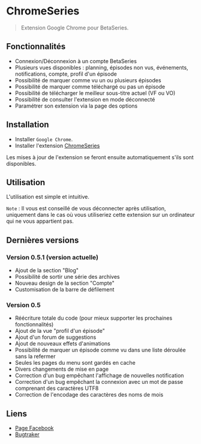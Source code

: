 ChromeSeries
============

> Extension Google Chrome pour BetaSeries.

Fonctionnalités
---------------

* Connexion/Déconnexion à un compte BetaSeries
* Plusieurs vues disponibles : planning, épisodes non vus, événements, notifications, compte, profil d'un épisode
* Possibilité de marquer comme vu un ou plusieurs épisodes
* Possibilité de marquer comme téléchargé ou pas un épisode
* Possibilité de télécharger le meilleur sous-titre actuel (VF ou VO)
* Possibilité de consulter l'extension en mode déconnecté
* Paramétrer son extension via la page des options

Installation
------------

* Installer `Google Chrome`.
* Installer l'extension [ChromeSeries](https://chrome.google.com/webstore/detail/dadaekemlgdonlfgmfmjnpbgdplffpda)

Les mises à jour de l'extension se feront ensuite automatiquement s'ils sont disponibles.

Utilisation
-----------

L'utilisation est simple et intuitive.

`Note` : Il vous est conseillé de vous déconnecter après utilisation, uniquement dans le cas où vous utiliseriez cette extension sur un ordinateur qui ne vous appartient pas.

Dernières versions
------------------

### Version 0.5.1 (version actuelle)
* Ajout de la section "Blog"
* Possibilité de sortir une série des archives
* Nouveau design de la section "Compte"
* Customisation de la barre de défilement

### Version 0.5
* Réécriture totale du code (pour mieux supporter les prochaines fonctionnalités)
* Ajout de la vue "profil d'un épisode"
* Ajout d'un forum de suggestions
* Ajout de nouveaux effets d'animations
* Possibilité de marquer un épisode comme vu dans une liste déroulée sans la refermer
* Seules les pages du menu sont gardés en cache
* Divers changements de mise en page
* Correction d'un bug empêchant l'affichage de nouvelles notification
* Correction d'un bug empêchant la connexion avec un mot de passe comprenant des caractères UTF8
* Correction de l'encodage des caractères des noms de mois

Liens
-----

* [Page Facebook](http://www.facebook.com/pages/ChromeSeries/199020100116357)
* [Bugtraker](http://www.betaseries.com/bugs/chromeseries)

